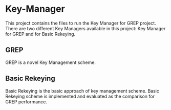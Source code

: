 # Key-Manager
This project contains the files to run the Key Manager for GREP project. There are two different Key Managers available in this project: Key Manager for GREP and for Basic Rekeying.

## GREP
GREP is a novel Key Management scheme.

## Basic Rekeying
Basic Rekeying is the basic approach of key management scheme. Basic Rekeying scheme is implemented and evaluated as the comparison for GREP performance.
